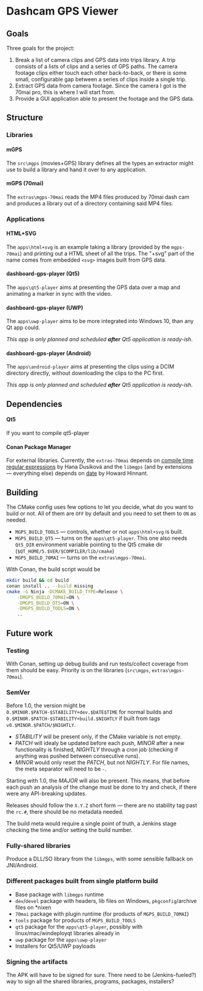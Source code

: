 # Dashcam GPS Viewer

## Goals

Three goals for the project:

1. Break a list of camera clips and GPS data into trips library. A trip consists of a lists of clips and a series of GPS paths. The camera footage clips either touch each other back-to-back, or there is some small, configurable gap between a series of clips inside a single trip.
2. Extract GPS data from camera footage. Since the camera I got is the 70mai pro, this is where I will start from.
3. Provide a GUI application able to present the footage and the GPS data.

## Structure

### Libraries

#### mGPS

The `src\mgps` (movies+GPS) library defines all the types an extractor might use to build a library and hand it over to any application.

#### mGPS (70mai)

The `extras\mgps-70mai` reads the MP4 files produced by 70mai dash cam and produces a library out of a directory containing said MP4 files.

### Applications

#### HTML+SVG

The `apps\html+svg` is an example taking a library (provided by the `mgps-70mai`) and printing out a HTML sheet of all the trips. The "+svg" part of the name comes from embedded `<svg>` images built from GPS data.

#### dashboard-gps-player (Qt5)

The `apps\qt5-player` aims at presenting the GPS data over a map and animating a marker in sync with the video.

#### dashboard-gps-player (UWP)

The `apps\uwp-player` aims to be more integrated into Windows 10, than any Qt app could.

_This app is only planned and scheduled **after** Qt5 application is ready-ish._

#### dashboard-gps-player (Android)

The `apps\android-player` aims at presenting the clips using a DCIM directory directly, without downloading the clips to the PC first.

_This app is only planned and scheduled **after** Qt5 application is ready-ish._

## Dependencies

#### Qt5
If you want to compile qt5-player

#### Conan Package Manager
For external libraries. Currently, the `extras-70mai` depends on [compile time regular expressions](https://github.com/hanickadot/compile-time-regular-expressions) by Hana Dusíková and the `libmgps` (and by extensions &mdash; everything else) depends on [date](https://github.com/HowardHinnant/date) by Howard Hinnant.

## Building

The CMake config uses few options to let you decide, what do you want to build or not. All of them are `OFF` by default and you need to set them to `ON` as needed.
- `MGPS_BUILD_TOOLS` &mdash; controls, whether or not `apps\html+svg` is built.
- `MGPS_BUILD_QT5` &mdash; turns on the `apps\qt5-player`. This one also needs `Qt5_DIR` environment variable pointing to the Qt5 cmake dir (`$QT_HOME/5.$VER/$COMPILER/lib/cmake`)
- `MGPS_BUILD_70MAI` &mdash; turns on the `extras\mgps-70mai`.

With Conan, the build script would be

```sh
mkdir build && cd build
conan install .. --build missing
cmake -G Ninja -DCMAKE_BUILD_TYPE=Release \
    -DMGPS_BUILD_70MAI=ON \
    -DMGPS_BUILD_QT5=ON \
    -DMGPS_BUILD_TOOLS=ON \
    ..
```

## Future work

### Testing 

With Conan, setting up debug builds and run tests/collect coverage from them should be easy. Priority is on the libraries (`src\mgps`, `extras\mgps-70mai`).

### SemVer

Before 1.0, the version might be `0.$MINOR.$PATCH-$STABILITY+dev.$DATE$TIME` for normal builds and `0.$MINOR.$PATCH-$STABILITY+build.$NIGHTLY` if built from tags `v0.$MINOR.$PATCH/$NIGHTLY`. 

- _STABILITY_ will be present only, if the CMake variable is not empty.
- _PATCH_ will idealy be updated before each push, _MINOR_ after a new functionality is finished, _NIGHTLY_ through a cron job (checking if anything was pushed between consecutive runs).
- _MINOR_ would only reset the _PATCH_, but not _NIGHTLY_. For file names, the meta separator will need to be `-`.

Starting with 1.0, the _MAJOR_ will also be present. This means, that before each push an analysis of the change must be done to try and check, if there were any API-breaking updates.

Releases should follow the `X.Y.Z` short form &mdash; there are no stability tag past the `rc.#`, there should be no metadata needed.

The build meta would require a single point of truth, a Jenkins stage checking the time and/or setting the build number.

### Fully-shared libraries

Produce a DLL/SO library from the `libmgps`, with some sensible fallback on JNI/Android.

### Different packages built from single platform build

- Base package with `libmgps` runtime
- `dev`/`devel` package with headers, lib files on Windows, `pkgconfig`/archive files on *nixen
- `70mai` package with plugin runtime (for products of `MGPS_BUILD_70MAI`)
- `tools` package for products of `MGPS_BUILD_TOOLS`
- `qt5` package for the `apps\qt5-player`, possibly with linux/mac/windeployqt libraries already in
- `uwp` package for the `apps\uwp-player`
- Installers for Qt5/UWP payloads

### Signing the artifacts

The APK will have to be signed for sure. There need to be (Jenkins-fueled?) way to sign all the shared libraries, programs, packages, installers?
